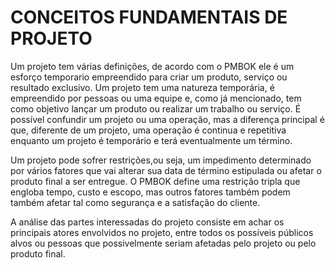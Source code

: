# CONCEITOS FUNDAMENTAIS DE PROJETO

Um projeto tem várias definições, de acordo com o PMBOK ele é um esforço temporario empreendido para criar um produto, serviço ou resultado exclusivo. Um projeto tem uma natureza temporária, é empreendido por pessoas ou uma equipe e, como já mencionado, tem como objetivo lançar um produto ou realizar um trabalho ou serviço. É possível confundir um projeto ou uma operação, mas a diferença principal é que, diferente de um projeto, uma operação é continua e repetitiva enquanto um projeto é temporário e terá eventualmente um término.

Um projeto pode sofrer restrições,ou seja, um impedimento determinado por vários fatores que vai alterar sua data de término estipulada ou afetar o produto final a ser entregue. O PMBOK define uma restrição tripla que engloba tempo, custo e escopo, mas outros fatores também podem também afetar tal como segurança e a satisfação do cliente.

A análise das partes interessadas do projeto consiste em achar os principais atores envolvidos no projeto, entre todos os possíveis públicos alvos ou pessoas que possivelmente seriam afetadas pelo projeto ou pelo produto final.
